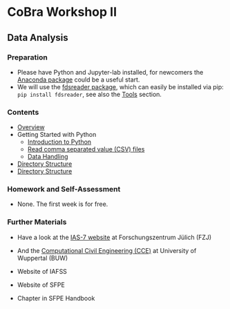 # CoBra Workshop II

## Data Analysis

### Preparation
- Please have Python and Jupyter-lab installed, for newcomers the [Anaconda package](https://www.anaconda.com/products/distribution) could be a useful start.
- We will use the [fdsreader package](https://github.com/FireDynamics/fdsreader), which can easily be installed via pip: `pip install fdsreader`, see also the [Tools](../../tools/03_analysis/02_fdsreader) section.

### Contents
- [Overview](../../overview/01_overview)
- Getting Started with Python
    - [Introduction to Python](../../tools/03_analysis/01_python)
    - [Read comma separated value (CSV) files](../../examples/01_basic/03_basic_example_iii)
    - [Data Handling](../../examples/02_intermediate/01_data_analysis_01)
- [Directory Structure](00_overview)
- [Directory Structure](00_overview)

### Homework and Self-Assessment
- None. The first week is for free.

### Further Materials
- Have a look at the [IAS-7 website](https://www.fz-juelich.de/de/ias/ias-7) at Forschungszentrum Jülich (FZJ)
- And the [Computational Civil Engineering (CCE)](https://www.cce.uni-wuppertal.de) at University of Wuppertal (BUW)

- Website of IAFSS
- Website of SFPE
- Chapter in SFPE Handbook
